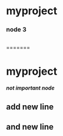 # myproject



### node 3
## ##

=======
# myproject
##### not important node
## add new line 
## and new line 

